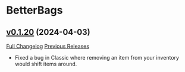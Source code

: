 # BetterBags

## [v0.1.20](https://github.com/Cidan/BetterBags/tree/v0.1.20) (2024-04-03)
[Full Changelog](https://github.com/Cidan/BetterBags/compare/v0.1.19...v0.1.20) [Previous Releases](https://github.com/Cidan/BetterBags/releases)

- Fixed a bug in Classic where removing an item from your inventory would shift items around.  
